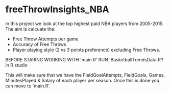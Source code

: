 # freeThrowInsights_NBA
In this project we look at the top highest paid NBA players from 2005-2015. The aim is calcuate the: 
   * Free Throw Attempts per game 
   * Accuracy of Free Throws
   * Player playing style (2 vs 3 points preference) excluding Free Throws.


BEFORE STARING WORKING WITH 'main.R' RUN 'BasketballTrendsData.R'! in R studio

This will make sure that we have the FieldGoalAttempts, FieldGoals, Games, MinutesPlayed & Salary of each player per season.
Once this is done you can move to 'main.R'.




   
